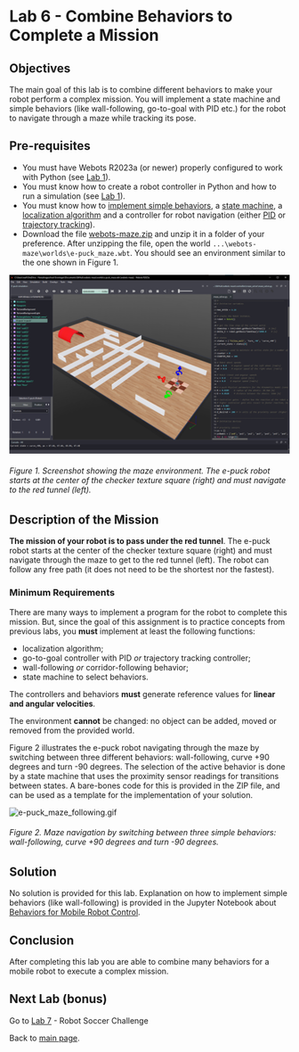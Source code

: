 # Lab 6 - Combine Behaviors to Complete a Mission

## Objectives
The main goal of this lab is to combine different behaviors to make your robot perform a complex mission. You will implement a state machine and simple behaviors (like wall-following, go-to-goal with PID etc.) for the robot to navigate through a maze while tracking its pose.

## Pre-requisites
* You must have Webots R2023a (or newer) properly configured to work with Python (see [Lab 1](../Lab1/ReadMe.md)).
* You must know how to create a robot controller in Python and how to run a simulation (see [Lab 1](../Lab1/ReadMe.md)). 
* You must know how to [implement simple behaviors](https://github.com/felipenmartins/Mobile-Robot-Control/blob/main/robot_behaviors.ipynb), a [state machine](../Lab2/ReadMe.md), a [localization algorithm](../Lab3/ReadMe.md) and a controller for robot navigation (either [PID](../Lab4/ReadMe.md) or [trajectory tracking](../Lab5/ReadMe.md)). 
* Download the file [webots-maze.zip](../Lab6/webots-maze.zip) and unzip it in a folder of your preference. After unzipping the file, open the world `...\webots-maze\worlds\e-puck_maze.wbt`. You should see an environment similar to the one shown in Figure 1.

![webots_maze.png](../Lab6/webots_maze.png)
###### Figure 1. Screenshot showing the maze environment. The e-puck robot starts at the center of the checker texture square (right) and must navigate to the red tunnel (left).

## Description of the Mission
**The mission of your robot is to pass under the red tunnel**. The e-puck robot starts at the center of the checker texture square (right) and must navigate through the maze to get to the red tunnel (left). The robot can follow any free path (it does not need to be the shortest nor the fastest).

### Minimum Requirements
There are many ways to implement a program for the robot to complete this mission. But, since the goal of this assignment is to practice concepts from previous labs, you **must** implement at least the following functions:

- localization algorithm;
- go-to-goal controller with PID _or_ trajectory tracking controller;
- wall-following _or_ corridor-following behavior;
- state machine to select behaviors.

The controllers and behaviors **must** generate reference values for **linear and angular velocities**.

The environment **cannot** be changed: no object can be added, moved or removed from the provided world.

Figure 2 illustrates the e-puck robot navigating through the maze by switching between three different behaviors: wall-following, curve +90 degrees and turn -90 degrees. The selection of the active behavior is done by a state machine that uses the proximity sensor readings for transitions between states. A bare-bones code for this is provided in the ZIP file, and can be used as a template for the implementation of your solution.

![e-puck_maze_following.gif](../Lab6/e-puck_maze_following.gif)
###### Figure 2. Maze navigation by switching between three simple behaviors: wall-following, curve +90 degrees and turn -90 degrees.


## Solution
No solution is provided for this lab. Explanation on how to implement simple behaviors (like wall-following) is provided in the Jupyter Notebook about [Behaviors for Mobile Robot Control](https://github.com/felipenmartins/Mobile-Robot-Control/blob/main/robot_behaviors.ipynb).

## Conclusion
After completing this lab you are able to combine many behaviors for a mobile robot to execute a complex mission. 

## Next Lab (bonus)
Go to [Lab 7](../Lab7/README.md) - Robot Soccer Challenge

Back to [main page](../README.md).
